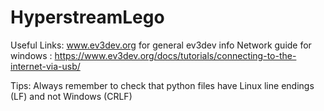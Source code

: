# HyperstreamLego
Useful Links: 
    www.ev3dev.org for general ev3dev info
    Network guide for windows : https://www.ev3dev.org/docs/tutorials/connecting-to-the-internet-via-usb/

Tips:
    Always remember to check that python files have Linux line endings (LF) and not Windows (CRLF)